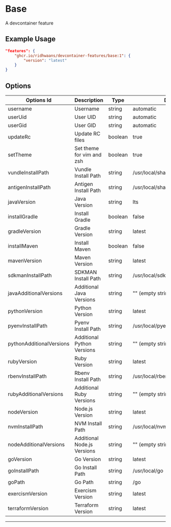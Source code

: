 
# Base

A devcontainer feature

## Example Usage

```json
"features": {
    "ghcr.io/ridhwaans/devcontainer-features/base:1": {
        "version": "latest"
    }
}
```

## Options

| Options Id               | Description                                       | Type    | Default Value                   |
|--------------------------|---------------------------------------------------|---------|---------------------------------|
| username                 | Username                                          | string  | automatic                       |
| userUid                  | User UID                                          | string  | automatic                       |
| userGid                  | User GID                                          | string  | automatic                       |
| updateRc                 | Update RC files                                   | boolean | true                            |
| setTheme                 | Set theme for vim and zsh                         | boolean | true                            |
| vundleInstallPath        | Vundle Install Path                               | string  | /usr/local/share/.vim/bundle/Vundle.vim |
| antigenInstallPath       | Antigen Install Path                              | string  | /usr/local/share/.zsh/bundle    |
| javaVersion              | Java Version                                      | string  | lts                             |
| installGradle            | Install Gradle                                    | boolean | false                           |
| gradleVersion            | Gradle Version                                    | string  | latest                          |
| installMaven             | Install Maven                                     | boolean | false                           |
| mavenVersion             | Maven Version                                     | string  | latest                          |
| sdkmanInstallPath        | SDKMAN Install Path                               | string  | /usr/local/sdkman               |
| javaAdditionalVersions   | Additional Java Versions                          | string  | "" (empty string)                |
| pythonVersion            | Python Version                                    | string  | latest                          |
| pyenvInstallPath         | Pyenv Install Path                                | string  | /usr/local/pyenv                |
| pythonAdditionalVersions | Additional Python Versions                        | string  | "" (empty string)                |
| rubyVersion              | Ruby Version                                      | string  | latest                          |
| rbenvInstallPath         | Rbenv Install Path                                | string  | /usr/local/rbenv                |
| rubyAdditionalVersions   | Additional Ruby Versions                          | string  | "" (empty string)                |
| nodeVersion              | Node.js Version                                   | string  | latest                          |
| nvmInstallPath           | NVM Install Path                                  | string  | /usr/local/nvm                  |
| nodeAdditionalVersions   | Additional Node.js Versions                       | string  | "" (empty string)                |
| goVersion                | Go Version                                        | string  | latest                          |
| goInstallPath            | Go Install Path                                   | string  | /usr/local/go                   |
| goPath                   | Go Path                                           | string  | /go                             |
| exercismVersion          | Exercism Version                                  | string  | latest                          |
| terraformVersion         | Terraform Version                                 | string  | latest                          |


---
